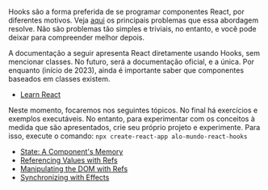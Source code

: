 Hooks são a forma preferida de se programar componentes React, por diferentes motivos. Veja [aqui](https://reactjs.org/docs/hooks-intro.html) os principais problemas que essa abordagem resolve. Não são problemas tão simples e triviais, no entanto, e você pode deixar para compreender melhor depois.

A documentação a seguir apresenta React diretamente usando Hooks, sem mencionar classes. No futuro, será a documentação oficial, e a única. Por enquanto (início de 2023), ainda é importante saber que componentes baseados em classes existem.

* [Learn React](https://beta.reactjs.org/learn)

Neste momento, focaremos nos seguintes tópicos. No final há exercícios e exemplos executáveis. No entanto, para experimentar com os conceitos à medida que são apresentados, crie seu próprio projeto e experimente. Para isso, execute o comando: `npx create-react-app alo-mundo-react-hooks`

* [State: A Component's Memory](https://beta.reactjs.org/learn/state-a-components-memory)
* [Referencing Values with Refs](https://beta.reactjs.org/learn/referencing-values-with-refs)
* [Manipulating the DOM with Refs](https://beta.reactjs.org/learn/manipulating-the-dom-with-refs)
* [Synchronizing with Effects](https://beta.reactjs.org/learn/synchronizing-with-effects)


